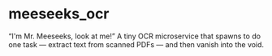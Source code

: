 # meeseeks_ocr
“I'm Mr. Meeseeks, look at me!”
A tiny OCR microservice that spawns to do one task — extract text from scanned PDFs — and then vanish into the void.
